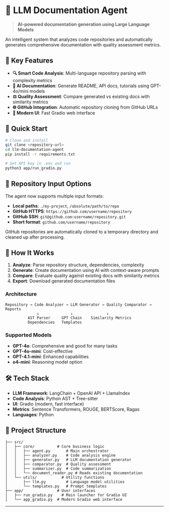# 🤖 LLM Documentation Agent

> **AI-powered documentation generation using Large Language Models** 

An intelligent system that analyzes code repositories and automatically generates comprehensive documentation with quality assessment metrics.

## 🌟 Key Features

- **🔍 Smart Code Analysis**: Multi-language repository parsing with complexity metrics
- **📝 AI Documentation**: Generate README, API docs, tutorials using GPT-4o/mini models
- **⚖️ Quality Assessment**: Compare generated vs existing docs with similarity metrics
- **🌐 GitHub Integration**: Automatic repository cloning from GitHub URLs
- **🚀 Modern UI**: Fast Gradio web interface 

## 🚀 Quick Start

```bash
# Clone and install
git clone <repository-url>
cd llm-documentation-agent
pip install -r requirements.txt

# Set API key in .env and run
python3 app/run_gradio.py
```

## 📁 Repository Input Options

The agent now supports multiple input formats:

- **Local paths**: `./my-project`, `/absolute/path/to/repo`
- **GitHub HTTPS**: `https://github.com/username/repository`
- **GitHub SSH**: `git@github.com:username/repository.git`
- **Short format**: `github.com/username/repository`

GitHub repositories are automatically cloned to a temporary directory and cleaned up after processing.

## 🎯 How It Works

1. **Analyze**: Parse repository structure, dependencies, complexity
2. **Generate**: Create documentation using AI with context-aware prompts  
3. **Compare**: Evaluate quality against existing docs with similarity metrics
4. **Export**: Download generated documentation files


### Architecture
```
Repository → Code Analyzer → LLM Generator → Quality Comparator → Reports
              ↓              ↓               ↓
          AST Parser     GPT Chain    Similarity Metrics
          Dependencies   Templates       
```

### Supported Models
- **GPT-4o**: Comprehensive and good for many tasks
- **GPT-4o-mini**: Cost-effective  
- **GPT-4.1-mini**: Enhanced capabilities
- **o4-mini**: Reasoning model option

## 🛠️ Tech Stack

- **LLM Framework**: LangChain + OpenAI API + LlamaIndex
- **Code Analysis**: Python AST + Tree-sitter 
- **UI**: Gradio (modern, fast interface)
- **Metrics**: Sentence Transformers, ROUGE, BERTScore, Ragas
- **Languages**: Python

## 📁 Project Structure

```
├── src/
│   ├── core/          # Core business logic
│   │   ├── agent.py       # Main orchestrator
│   │   ├── analyzer.py    # Code analysis engine
│   │   ├── generator.py   # LLM documentation generator
│   │   ├── comparator.py  # Quality assessment
│   │   ├── summarizer.py  # Code summarization
│   │   └── document_reader.py # Reads existing documentation
│   └── utils/           # Utility functions
│       ├── llm.py         # Language model utilities
│       └── templates.py   # Prompt templates
├── app/               # User interfaces
│   ├── run_gradio.py    # Main launcher for Gradio UI
│   └── app_gradio.py  # Modern Gradio web interface
```

---